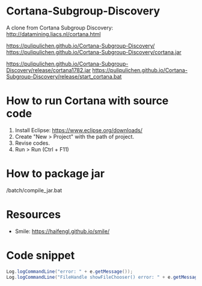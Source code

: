# Cortana-Subgroup-Discovery
A clone from Cortana Subgroup Discovery: http://datamining.liacs.nl/cortana.html

https://pulipulichen.github.io/Cortana-Subgroup-Discovery/
https://pulipulichen.github.io/Cortana-Subgroup-Discovery/cortana.jar

https://pulipulichen.github.io/Cortana-Subgroup-Discovery/release/cortana1782.jar
https://pulipulichen.github.io/Cortana-Subgroup-Discovery/release/start_cortana.bat

# How to run Cortana with source code

1. Install Eclipse: https://www.eclipse.org/downloads/
2. Create "New > Project" with the path of project.
3. Revise codes.
4. Run > Run (Ctrl + F11)

# How to package jar

/batch/compile_jar.bat

# Resources
* Smile: https://haifengl.github.io/smile/

# Code snippet
````java
Log.logCommandLine("error: " + e.getMessage());
Log.logCommandLine("FileHandle showFileChooser() error: " + e.getMessage());
````